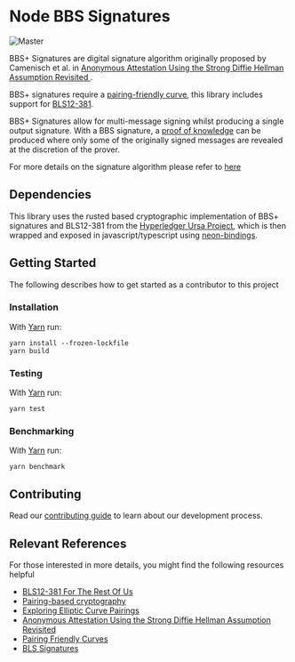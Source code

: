 # Node BBS Signatures

![Master](https://github.com/mattrglobal/node-bbs-signatures/workflows/push-master/badge.svg)

BBS+ Signatures are digital signature algorithm originally proposed by Camenisch et al. in
[Anonymous Attestation Using the Strong Diffie Hellman Assumption Revisited ](https://www.researchgate.net/publication/306347781_Anonymous_Attestation_Using_the_Strong_Diffie_Hellman_Assumption_Revisited).

BBS+ signatures require a
[pairing-friendly curve](https://tools.ietf.org/html/draft-irtf-cfrg-pairing-friendly-curves-03), this library includes
support for [BLS12-381](https://tools.ietf.org/html/draft-irtf-cfrg-pairing-friendly-curves-03#section-2.4).

BBS+ Signatures allow for multi-message signing whilst producing a single output signature. With a BBS signature, a
[proof of knowledge](https://en.wikipedia.org/wiki/Proof_of_knowledge) can be produced where only some of the originally
signed messages are revealed at the discretion of the prover.

For more details on the signature algorithm please refer to [here](./docs/ALGORITHM.md)

## Dependencies

This library uses the rusted based cryptographic implementation of BBS+ signatures and BLS12-381 from the
[Hyperledger Ursa Project](https://github.com/hyperledger/ursa), which is then wrapped and exposed in
javascript/typescript using [neon-bindings](https://github.com/neon-bindings/neon).

## Getting Started

The following describes how to get started as a contributor to this project

### Installation

With [Yarn](https://yarnpkg.com/) run:

```
yarn install --frozen-lockfile
yarn build
```

### Testing

With [Yarn](https://yarnpkg.com/) run:

```
yarn test
```

### Benchmarking

With [Yarn](https://yarnpkg.com/) run:

```
yarn benchmark
```

## Contributing

Read our [contributing guide](./docs/CONTRIBUTING.md) to learn about our development process.

## Relevant References

For those interested in more details, you might find the following resources helpful

- [BLS12-381 For The Rest Of Us](https://hackmd.io/@benjaminion/bls12-381)
- [Pairing-based cryptography](https://en.wikipedia.org/wiki/Pairing-based_cryptography)
- [Exploring Elliptic Curve Pairings](https://vitalik.ca/general/2017/01/14/exploring_ecp.html)
- [Anonymous Attestation Using the Strong Diffie Hellman Assumption Revisited](https://www.researchgate.net/publication/306347781_Anonymous_Attestation_Using_the_Strong_Diffie_Hellman_Assumption_Revisited)
- [Pairing Friendly Curves](https://tools.ietf.org/html/draft-irtf-cfrg-pairing-friendly-curves-01)
- [BLS Signatures](https://tools.ietf.org/html/draft-irtf-cfrg-bls-signature-02)
